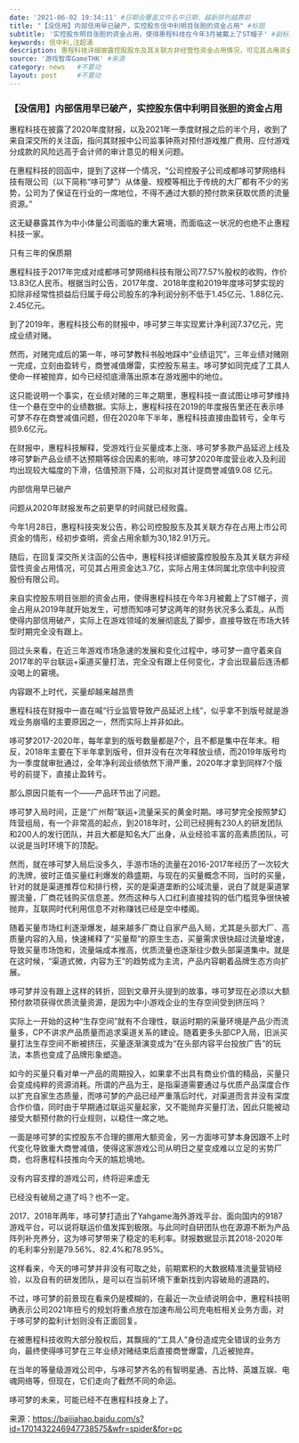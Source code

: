 ```yaml
---
date: '2021-06-02 19:34:11' #日期会覆盖文件名中日期，越新排列越靠前
title: "【没信用】内部信用早已破产，实控股东信中利明目张胆的资金占用" #标题
subtitle: '实控股东明目张胆的资金占用，使得惠程科技在今年3月被戴上了ST帽子' #副标题
keywords: 信中利,汪超涌
description: 惠程科技详细披露控股股东及其关联方非经营性资金占用情况，可见其占用资金达3.7亿，实际占用主体同属北京信中利投资股份有限公司，来自实控股东明目张胆的资金占用，使得惠程科技在今年3月被戴上了ST帽子，资金占用从2019年就开始发生，可想而知哆可梦这两年的财务状况多么紊乱，从而使得内部信用破产，实际上在游戏领域的发展彻底乱了脚步，直接导致在市场大转型时期完全没有跟上。
source: '游戏智库GameTHK' #来源
category: news   #不要动
layout: post     #不要动
---
```


### 【没信用】内部信用早已破产，实控股东信中利明目张胆的资金占用

惠程科技在披露了2020年度财报，以及2021年一季度财报之后的半个月，收到了来自深交所的关注函，指问其财报中公司监事钟燕对预付游戏推广费用、应付游戏分成款的风险远高于会计师的审计意见的相关问题。

在惠程科技的回函中，提到了这样一个情况，“公司控股子公司成都哆可梦网络科技有限公司（以下简称“哆可梦”）从体量、规模等相比于传统的大厂都有不少的劣势，公司为了保证在行业的一席地位，不得不通过大额的预付款来获取优质的流量资源。”

这无疑暴露其作为中小体量公司面临的重大窘境，而面临这一状况的也绝不止惠程科技一家。



只有三年的保质期

惠程科技于2017年完成对成都哆可梦网络科技有限公司77.57%股权的收购，作价13.83亿人民币。根据当时公告，2017年度、2018年度和2019年度哆可梦实现的扣除非经常性损益后归属于母公司股东的净利润分别不低于1.45亿元、1.88亿元、2.45亿元。

到了2019年，惠程科技公布的财报中，哆可梦三年实现累计净利润7.37亿元，完成业绩对赌。

然而，对赌完成后的第一年，哆可梦教科书般地踩中“业绩诅咒”，三年业绩对赌刚一完成，立刻由盈转亏，商誉减值爆雷，实控股东易主。哆可梦如同完成了工具人使命一样被抛弃，如今已经彻底滑落出原本在游戏圈中的地位。

这只能说明一个事实，在业绩对赌的三年之期里，惠程科技一直试图让哆可梦维持住一个悬在空中的业绩数据。实际上，惠程科技在2019的年度报告里还在表示哆可梦不存在商誉减值问题，但在2020年下半年，惠程科技直接由盈转亏，全年亏损9.6亿元。

在财报中，惠程科技解释，受游戏行业买量成本上涨、哆可梦多款产品延迟上线及哆可梦新产品业绩不达预期等综合因素的影响，哆可梦2020年度营业收入及利润均出现较大幅度的下滑，估值预测下降，公司拟对其计提商誉减值9.08 亿元。


内部信用早已破产

问题从2020年财报发布之前更早的时间就已经败露。

今年1月28日，惠程科技突发公告，称公司控股股东及其关联方存在占用上市公司资金的情形，经初步查明，资金占用余额为30,182.91万元。

随后，在回复深交所关注函的公告中，惠程科技详细披露控股股东及其关联方非经营性资金占用情况，可见其占用资金达3.7亿，实际占用主体同属北京信中利投资股份有限公司。

来自实控股东明目张胆的资金占用，使得惠程科技在今年3月被戴上了ST帽子，资金占用从2019年就开始发生，可想而知哆可梦这两年的财务状况多么紊乱，从而使得内部信用破产，实际上在游戏领域的发展彻底乱了脚步，直接导致在市场大转型时期完全没有跟上。

回过头来看，在近三年游戏市场急速的发展和变化过程中，哆可梦一直守着来自2017年的平台联运+渠道买量打法，完全没有跟上任何变化，才会出现最后连汤都没喝上的窘境。


内容跟不上时代，买量却越来越昂贵

惠程科技在财报中一直在喊“行业监管导致产品延迟上线”，似乎拿不到版号就是游戏业务崩塌的主要原因之一，然而实际上并非如此。

哆可梦2017-2020年，每年拿到的版号数量都是7个，且不都是集中在年末。相反，2018年主要在下半年拿到版号，但并没有在次年释放业绩，而2019年版号均为一季度就审批通过，全年净利润业绩依然下滑严重，2020年才拿到同样7个版号的前提下，直接止盈转亏。

那么原因只能有一个——产品环节出了问题。

哆可梦入局时间，正是“广州帮”联运+流量采买的黄金时期。哆可梦完全按照梦幻阵营组局，有一个非常高的起点，到2018年时，公司已经拥有230人的研发团队和200人的发行团队，并且大都是知名大厂出身，从业经验丰富的高素质团队，可以说是当时环境下的顶配。

然而，就在哆可梦入局后没多久，手游市场的流量在2016-2017年经历了一次较大的洗牌，彼时正值买量红利爆发的鼎盛期，与现在的买量概念不同，当时的买量，针对的就是渠道推荐位和排行榜，买的是渠道垄断的公域流量，说白了就是渠道掌握流量，厂商花钱购买信息差。然而这种与人口红利直接挂钩的低门槛竞争很快被抛弃，互联网时代利用信息不对称赚钱已经是空中楼阁。

随着买量市场红利逐渐爆发，越来越多厂商让自家产品入局，尤其是头部大厂、高质量内容的入局，快速稀释了“买量帮”的原生生态，买量需求很快超过流量增速，导致买量市场饱和，流量端成本推高，优质流量也逐渐往少数头部渠道集中。就是在这时候，“渠道式微，内容为王”的趋势成为主流，产品内容朝着品牌生态方向扩展。

哆可梦并没有跟上这样的转折，回到文章开头提到的故事，哆可梦现在必须以大额预付款项获得优质流量资源，是因为中小游戏企业的生存空间受到挤压吗？

实际上一开始的这种“生存空间”就有不合理性，联运时期的采量环境是产品少而流量多，CP不讲求产品质量而追求渠道关系的建设。随着更多头部CP入局，旧派买量打法生存空间不断被挤压，买量逐渐演变成为“在头部内容平台投放广告”的玩法，本质也变成了品牌形象塑造。

如今的买量只看对单一产品的周期投入，如果拿不出具有商业价值的精品，买量只会变成纯粹的资源消耗。所谓的产品为王，是指渠道需要通过与优质产品深度合作以扩充自家生态质量，而哆可梦的产品已经严重落后时代，对渠道而言并没有深度合作价值，同时由于早期通过联运买量起家，又不能抛弃买量打法，因此只能被动接受大额预付款的行业规则，以稳住一席之地。

一面是哆可梦的实控股东不合理的挪用大额资金，另一方面哆可梦本身因跟不上时代变化导致重大商誉减值，使得这家游戏公司从明日之星变成难以立足的劣势厂商，也将惠程科技推向今天的尴尬境地。


没有内容支撑的游戏公司，终将迎来虚无

已经没有破局之道了吗？也不一定。

2017、2018年两年，哆可梦打造出了Yahgame海外游戏平台、面向国内的9187游戏平台，可以说将联运价值发挥到极限。与此同时自研团队也在源源不断为产品阵列补充养分，这为哆可梦带来了稳定的毛利率。财报数据显示其2018-2020年的毛利率分别是79.56%、82.4%和78.95%。

这样看来，今天的哆可梦并非没有可取之处，前期累积的大数据精准流量营销经验，以及自有的研发团队，是可以在当前环境下重新找到内容破局的道路的。

不过，哆可梦的前景现在看来仍是模糊的，在最近一次业绩说明会中，惠程科技明确表示公司2021年扭亏的规划将重点放在加速布局公司充电桩相关业务方面，对于哆可梦的盈利计划则没有正面回复。

在被惠程科技收购大部分股权后，其飘摇的“工具人”身份造成完全错误的业务方向，最终使得哆可梦在三年业绩对赌结束后直接商誉爆雷，几近被抛弃。

在当年的等量级游戏公司中，与哆可梦齐名的有智明星通、吉比特、英雄互娱、电魂网络等，但现在，它们走向了截然不同的命运。

哆可梦的未来，可能已经不在惠程科技身上了。


来源：https://baijiahao.baidu.com/s?id=1701432246947738575&wfr=spider&for=pc



